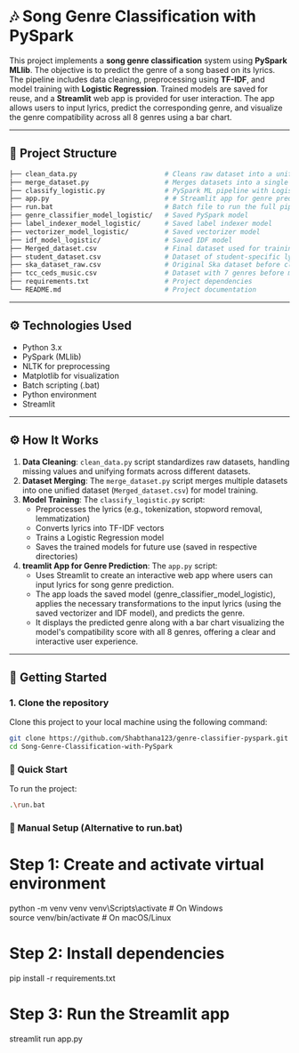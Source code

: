 # 🎶 Song Genre Classification with PySpark

This project implements a **song genre classification** system using **PySpark MLlib**. The objective is to predict the genre of a song based on its lyrics. The pipeline includes data cleaning, preprocessing using **TF-IDF**, and model training with **Logistic Regression**. Trained models are saved for reuse, and a **Streamlit** web app is provided for user interaction. The app allows users to input lyrics, predict the corresponding genre, and visualize the genre compatibility across all 8 genres using a bar chart.

---

## 📁 Project Structure
```bash
├── clean_data.py                      # Cleans raw dataset into a uniform format
├── merge_dataset.py                   # Merges datasets into a single file (Merged_dataset.csv)
├── classify_logistic.py               # PySpark ML pipeline with Logistic Regression
├── app.py                             # # Streamlit app for genre prediction and visualization UI
├── run.bat                            # Batch file to run the full pipeline
├── genre_classifier_model_logistic/   # Saved PySpark model
├── label_indexer_model_logistic/      # Saved label indexer model
├── vectorizer_model_logistic/         # Saved vectorizer model
├── idf_model_logistic/                # Saved IDF model
├── Merged_dataset.csv                 # Final dataset used for training
├── student_dataset.csv                # Dataset of student-specific lyrics (pre-cleaning)
├── ska_dataset_raw.csv                # Original Ska dataset before cleaning
├── tcc_ceds_music.csv                 # Dataset with 7 genres before merging
├── requirements.txt                   # Project dependencies
└── README.md                          # Project documentation
```

---

## ⚙️ Technologies Used

- Python 3.x
- PySpark (MLlib)
- NLTK for preprocessing
- Matplotlib for visualization
- Batch scripting (.bat)
- Python environment
- Streamlit

---

## ⚙️ How It Works

1. **Data Cleaning**: `clean_data.py` script standardizes raw datasets, handling missing values and unifying formats across different datasets.
2. **Dataset Merging**: The `merge_dataset.py` script merges multiple datasets into one unified dataset (`Merged_dataset.csv`) for model training.
3. **Model Training**: The `classify_logistic.py` script:
   - Preprocesses the lyrics (e.g., tokenization, stopword removal, lemmatization)
   - Converts lyrics into TF-IDF vectors
   - Trains a Logistic Regression model
   - Saves the trained models for future use (saved in respective directories)
4. **treamlit App for Genre Prediction**: The `app.py` script:
   - Uses Streamlit to create an interactive web app where users can input lyrics for song genre prediction.
   - The app loads the saved model (genre_classifier_model_logistic), applies the necessary transformations to the input lyrics (using the saved vectorizer and IDF model), and predicts the genre.
   - It displays the predicted genre along with a bar chart visualizing the model's compatibility score with all 8 genres, offering a clear and interactive user experience.

---

## 🚀 Getting Started

### 1. Clone the repository

Clone this project to your local machine using the following command:

```bash
git clone https://github.com/Shabthana123/genre-classifier-pyspark.git
cd Song-Genre-Classification-with-PySpark

```

### 🚀 Quick Start

To run the project:

```bash
.\run.bat
```

### 🧰 Manual Setup (Alternative to run.bat)

# Step 1: Create and activate virtual environment
python -m venv venv
venv\Scripts\activate        # On Windows\
source venv/bin/activate   # On macOS/Linux

# Step 2: Install dependencies
pip install -r requirements.txt

# Step 3: Run the Streamlit app
streamlit run app.py

